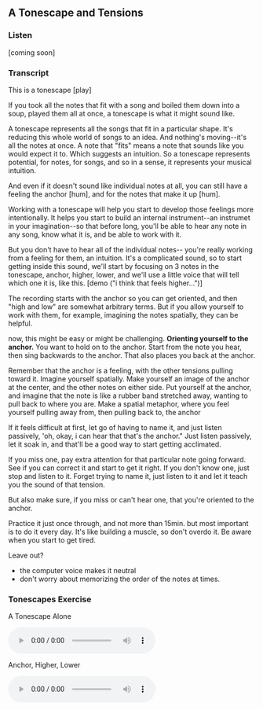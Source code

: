 ## A Tonescape and Tensions



### Listen



[coming soon]




### Transcript

This is a tonescape [play]

If you took all the notes that fit with a song and boiled them down into a soup, played them all at once, a tonescape is what it might sound like.

A tonescape represents all the songs that fit in a particular shape. It's reducing this whole world of songs to an idea. And nothing's moving--it's all the notes at once. A note that "fits" means a note that sounds like you would expect it to. Which suggests an intuition. So a tonescape represents potential, for notes, for songs, and so in a sense, it represents your musical intuition.

And even if it doesn't sound like individual notes at all, you can still have a feeling the anchor [hum], and for the notes that make it up [hum].

Working with a tonescape will help you start to develop those feelings more intentionally. It helps you start to build an internal instrument--an instrumet in your imagination--so that before long, you'll be able to hear any note in any song, know what it is, and be able to work with it.

But you don't have to hear all of the individual notes-- you're really working from a feeling for them, an intuition. It's a complicated sound, so to start getting inside this sound, we'll start by focusing on 3 notes in the tonescape, anchor, higher, lower, and we'll use a little voice that will tell which one it is, like this. [demo ("i think that feels higher...")] 

The recording starts with the anchor so you can get oriented, and then "high and low" are somewhat arbitrary terms. But if you allow yourself to work with them, for example, imagining the notes spatially, they can be helpful.

now, this might be easy or might be challenging. **Orienting yourself to the anchor.** You want to hold on to the anchor. Start from the note you hear, then sing backwards to the anchor. That also places you back at the anchor.

Remember that the anchor is a feeling, with the other tensions pulling toward it. Imagine yourself spatially. Make yourself an image of the anchor at the center, and the other notes on either side. Put yourself at the anchor, and imagine that the note is like a rubber band stretched away, wanting to pull back to where you are. Make a spatial metaphor, where you feel yourself pulling away from, then pulling back to, the anchor

If it feels difficult at first, let go of having to name it, and just listen passively, 'oh, okay, i can hear that that's the anchor." Just listen passively, let it soak in, and that'll be a good way to start getting acclimated.

 If you miss one, pay extra attention for that particular note going forward. See if you can correct it and start to get it right. If you don't know one, just stop and listen to it. Forget trying to name it, just listen to it and let it teach you the sound of that tension.

But also make sure, if you miss or can't hear one, that you're oriented to the anchor.

Practice it just once through, and not more than 15min. but most important is to do it every day. It's like building a muscle, so don't overdo it. Be aware when you start to get tired. 



Leave out?

- the computer voice makes it neutral
- don't worry about memorizing the order of the notes at times.







### Tonescapes Exercise

A Tonescape Alone

<audio
    controls
    src="../media/tonescapes_0.mp3">
        <a href="../media/tonescapes_0.mp3"></a>
</audio>

Anchor, Higher, Lower

<audio
    controls
    src="../media/tonescapes_1.mp3">
        <a href="../media/tonescapes_1.mp3"></a>
</audio>
